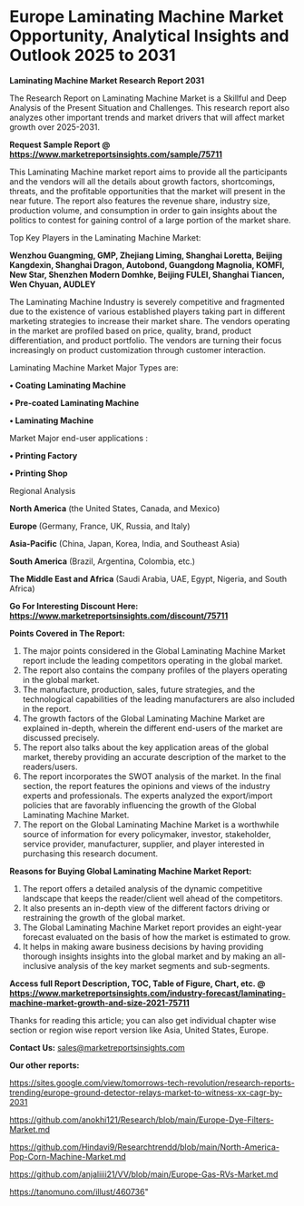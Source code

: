  # Europe Laminating Machine Market Opportunity, Analytical Insights and Outlook 2025 to 2031

<strong>Laminating Machine Market Research Report 2031</strong>

The Research Report on Laminating Machine Market is a Skillful and Deep Analysis of the Present Situation and Challenges. This research report also analyzes other important trends and market drivers that will affect market growth over 2025-2031.

<strong>Request Sample Report @ <a href=https://www.marketreportsinsights.com/sample/75711>https://www.marketreportsinsights.com/sample/75711</a></strong>

This Laminating Machine market report aims to provide all the participants and the vendors will all the details about growth factors, shortcomings, threats, and the profitable opportunities that the market will present in the near future. The report also features the revenue share, industry size, production volume, and consumption in order to gain insights about the politics to contest for gaining control of a large portion of the market share.

Top Key Players in the Laminating Machine Market:

<strong>Wenzhou Guangming, GMP, Zhejiang Liming, Shanghai Loretta, Beijing Kangdexin, Shanghai Dragon, Autobond, Guangdong Magnolia, KOMFI, New Star, Shenzhen Modern Domhke, Beijing FULEI, Shanghai Tiancen, Wen Chyuan, AUDLEY</strong>

The Laminating Machine Industry is severely competitive and fragmented due to the existence of various established players taking part in different marketing strategies to increase their market share. The vendors operating in the market are profiled based on price, quality, brand, product differentiation, and product portfolio. The vendors are turning their focus increasingly on product customization through customer interaction.

Laminating Machine Market Major Types are:

<strong>• Coating Laminating Machine

• Pre-coated Laminating Machine

• Laminating Machine</strong>

Market Major end-user applications :

<strong>• Printing Factory

• Printing Shop</strong>

Regional Analysis

</u><strong><b>North America</b></strong> (the United States, Canada, and Mexico)

<strong><b>Europe </b></strong>(Germany, France, UK, Russia, and Italy)

<strong><b>Asia-Pacific</b></strong> (China, Japan, Korea, India, and Southeast Asia)

<strong><b>South America</b></strong> (Brazil, Argentina, Colombia, etc.)

<strong><b>The Middle East and Africa</b></strong> (Saudi Arabia, UAE, Egypt, Nigeria, and South Africa)

<strong>Go For Interesting Discount Here: <a href=https://www.marketreportsinsights.com/discount/75711>https://www.marketreportsinsights.com/discount/75711</a></strong>

<strong>Points Covered in The Report:</strong>
<ol>
  <li>The major points considered in the Global Laminating Machine Market report include the leading competitors operating in the global market.</li>
  <li>The report also contains the company profiles of the players operating in the global market.</li>
  <li>The manufacture, production, sales, future strategies, and the technological capabilities of the leading manufacturers are also included in the report.</li>
  <li>The growth factors of the Global Laminating Machine Market are explained in-depth, wherein the different end-users of the market are discussed precisely.</li>
  <li>The report also talks about the key application areas of the global market, thereby providing an accurate description of the market to the readers/users.</li>
  <li>The report incorporates the SWOT analysis of the market. In the final section, the report features the opinions and views of the industry experts and professionals. The experts analyzed the export/import policies that are favorably influencing the growth of the Global Laminating Machine Market.</li>
  <li>The report on the Global Laminating Machine Market is a worthwhile source of information for every policymaker, investor, stakeholder, service provider, manufacturer, supplier, and player interested in purchasing this research document.</li>
</ol>
<strong>Reasons for Buying Global Laminating Machine Market Report:</strong>

<ol>
  <li>The report offers a detailed analysis of the dynamic competitive landscape that keeps the reader/client well ahead of the competitors.</li>
  <li>It also presents an in-depth view of the different factors driving or restraining the growth of the global market.</li>
  <li>The Global Laminating Machine Market report provides an eight-year forecast evaluated on the basis of how the market is estimated to grow.</li>
  <li>It helps in making aware business decisions by having providing thorough insights insights into the global market and by making an all-inclusive analysis of the key market segments and sub-segments.</li>
</ol>
<strong>Access full Report Description, TOC, Table of Figure, Chart, etc. @ <a href=https://www.marketreportsinsights.com/industry-forecast/laminating-machine-market-growth-and-size-2021-75711>https://www.marketreportsinsights.com/industry-forecast/laminating-machine-market-growth-and-size-2021-75711</a></strong>


Thanks for reading this article; you can also get individual chapter wise section or region wise report version like Asia, United States, Europe.

<strong>Contact Us:</strong>
sales@marketreportsinsights.com

<strong>Our other reports:</strong>

<a href=https://sites.google.com/view/tomorrows-tech-revolution/research-reports-trending/europe-ground-detector-relays-market-to-witness-xx-cagr-by-2031>https://sites.google.com/view/tomorrows-tech-revolution/research-reports-trending/europe-ground-detector-relays-market-to-witness-xx-cagr-by-2031</a>

<a href=https://github.com/anokhi121/Research/blob/main/Europe-Dye-Filters-Market.md>https://github.com/anokhi121/Research/blob/main/Europe-Dye-Filters-Market.md</a>

<a href=https://github.com/Hindavi9/Researchtrendd/blob/main/North-America-Pop-Corn-Machine-Market.md>https://github.com/Hindavi9/Researchtrendd/blob/main/North-America-Pop-Corn-Machine-Market.md</a>

<a href=https://github.com/anjaliiii21/VV/blob/main/Europe-Gas-RVs-Market.md>https://github.com/anjaliiii21/VV/blob/main/Europe-Gas-RVs-Market.md</a>

<a href=https://tanomuno.com/illust/460736>https://tanomuno.com/illust/460736</a>"
